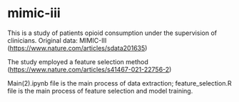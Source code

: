 # mimic-iii
This is a study of patients opioid consumption under the supervision of clinicians.
Original data: MIMIC-III (https://www.nature.com/articles/sdata201635)

The study employed a feature selection method (https://www.nature.com/articles/s41467-021-22756-2)

Main(2).ipynb file is the main process of data extraction;
feature_selection.R file is the main process of feature selection and model training.

